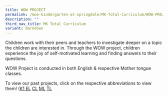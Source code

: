 ```yaml
---
title: WOW PROJECT
permalink: /moe-kindergarten-at-springdale/MK-Total-Curriculum/WOW-PROJECT/
description: ""
third_nav_title: MK Total Curriculum
variant: markdown
---
```

Children work with their peers and teachers to investigate deeper on a topic the children are interested in. Through the WOW project, children experience the joy of self-motivated learning and finding answers to their questions.  
  
WOW Project is conducted in both English & respective Mother tongue classes.

To view our past projects, click on the respective abbreviations to view them! ([K1 EL](/files/K1%20EL%20WOW%20Proj.pdf) [CL](/files/CL%20WOW%20Proj.pdf) [ML](/files/K2_ML_WoW_Proj.pdf) [TL](/files/TL_WOW_PROJ.pdf)